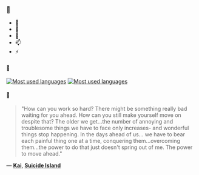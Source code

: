 ### 👋

- 🔭
- 🌱
- 💬
- 📫
- ⚡

#### 🧏

[![Most used languages](https://github-readme-stats-aynah.vercel.app/api/top-langs/?username=aynh&theme=solarized-dark&langs_count=6&layout=compact&hide_title=true)](https://github.com/anuraghazra/github-readme-stats#gh-dark-mode-only)
[![Most used languages](https://github-readme-stats-aynah.vercel.app/api/top-langs/?username=aynh&theme=solarized-light&langs_count=6&layout=compact&hide_title=true)](https://github.com/anuraghazra/github-readme-stats#gh-light-mode-only)

#### 💬

> "How can you work so hard? There might be something really bad waiting for you ahead. How can you still make yourself move on despite that? The older we get...the number of annoying and troublesome things we have to face only increases- and wonderful things stop happening. In the days ahead of us... we have to bear each painful thing one at a time, conquering them...overcoming them...the power to do that just doesn't spring out of me. The power to move ahead."

&mdash; [**Kai**](https://myanimelist.net/character.php?q=Kai&cat=character), [**Suicide Island**](https://myanimelist.net/search/all?q=Suicide%20Island&cat=all)
